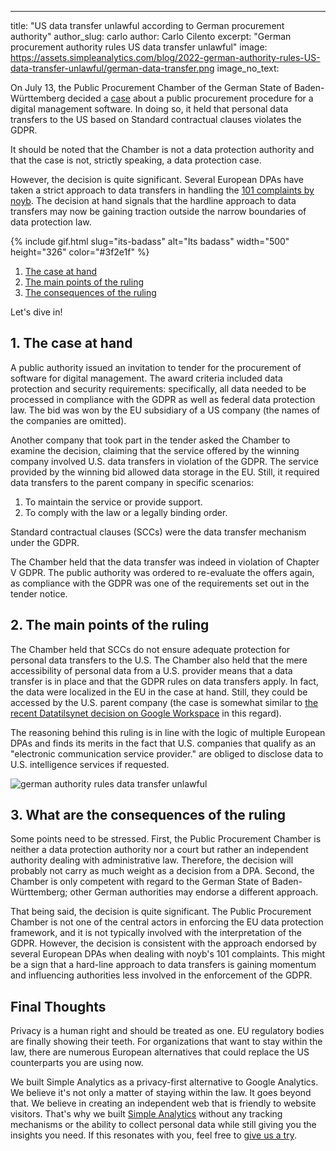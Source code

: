 ---
title: "US data transfer unlawful according to German procurement authority"
author_slug: carlo
author: Carlo Cilento
excerpt: "German procurement authority rules US data transfer unlawful"
image: https://assets.simpleanalytics.com/blog/2022-german-authority-rules-US-data-transfer-unlawful/german-data-transfer.png
image_no_text:

On July 13, the Public Procurement Chamber of the German State of Baden-Württemberg decided a [case](https://gdprhub.eu/index.php?title=Datatilsynet_(Denmark)_-_2020-431-0061) about a public procurement procedure for a digital management software. In doing so, it held that personal data transfers to the US based on Standard contractual clauses violates the GDPR.

It should be noted that the Chamber is not a data protection authority and that the case is not, strictly speaking, a data protection case.

However, the decision is quite significant. Several European DPAs have taken a strict approach to data transfers in handling the [101 complaints by noyb](https://noyb.eu/en/101-complaints-eu-us-transfers-filed). The decision at hand signals that the hardline approach to data transfers may now be gaining traction outside the narrow boundaries of data protection law.

{% include gif.html slug="its-badass" alt="Its badass" width="500" height="326" color="#3f2e1f" %}

1.  [The case at hand](#1-the-case-at-hand)
2.  [The main points of the ruling](#2-the-main-points-of-the-ruling)
3.  [The consequences of the ruling](#3-the-consequences-of-the-ruling)

Let's dive in!

## 1. The case at hand

A public authority issued an invitation to tender for the procurement of software for digital management. The award criteria included data protection and security requirements: specifically, all data needed to be processed in compliance with the GDPR as well as federal data protection law. The bid was won by the EU subsidiary of a US company (the names of the companies are omitted).

Another company that took part in the tender asked the Chamber to examine the decision, claiming that the service offered by the winning company involved U.S. data transfers in violation of the GDPR. The service provided by the winning bid allowed data storage in the EU. Still, it required data transfers to the parent company in specific scenarios:

1.  To maintain the service or provide support. 
2.  To comply with the law or a legally binding order.

Standard contractual clauses (SCCs) were the data transfer mechanism under the GDPR.

The Chamber held that the data transfer was indeed in violation of Chapter V GDPR. The public authority was ordered to re-evaluate the offers again, as compliance with the GDPR was one of the requirements set out in the tender notice.

## 2. The main points of the ruling

The Chamber held that SCCs do not ensure adequate protection for personal data transfers to the U.S. The Chamber also held that the mere accessibility of personal data from a U.S. provider means that a data transfer is in place and that the GDPR rules on data transfers apply. In fact, the data were localized in the EU in the case at hand. Still, they could be accessed by the U.S. parent company (the case is somewhat similar to [the recent Datatilsynet decision on Google Workspace](https://www.simpleanalytics.com/blog/denmark-bans-google-workspace-for-municipalities) in this regard).

The reasoning behind this ruling is in line with the logic of multiple European DPAs and finds its merits in the fact that U.S. companies that qualify as an "electronic communication service provider." are obliged to disclose data to U.S. intelligence services if requested.

<img src="https://assets.simpleanalytics.com/blog/2022-german-authority-rules-US-data-transfer-unlawful/germany-gdpr.png" alt="german authority rules data transfer unlawful" class="border-radius" />
<p class="caption" markdown="1">
</p>

## 3. What are the consequences of the ruling

Some points need to be stressed. First, the Public Procurement Chamber is neither a data protection authority nor a court but rather an independent authority dealing with administrative law. Therefore, the decision will probably not carry as much weight as a decision from a DPA. Second, the Chamber is only competent with regard to the German State of Baden-Württemberg; other German authorities may endorse a different approach.

That being said, the decision is quite significant. The Public Procurement Chamber is not one of the central actors in enforcing the EU data protection framework, and it is not typically involved with the interpretation of the GDPR. However, the decision is consistent with the approach endorsed by several European DPAs when dealing with noyb's 101 complaints. This might be a sign that a hard-line approach to data transfers is gaining momentum and influencing authorities less involved in the enforcement of the GDPR.

## Final Thoughts

Privacy is a human right and should be treated as one. EU regulatory bodies are finally showing their teeth. For organizations that want to stay within the law, there are numerous European alternatives that could replace the US counterparts you are using now.

We built Simple Analytics as a privacy-first alternative to Google Analytics. We believe it's not only a matter of staying within the law. It goes beyond that. We believe in creating an independent web that is friendly to website visitors. That's why we built [Simple Analytics](https://simpleanalytics.com/simpleanalytics.com) without any tracking mechanisms or the ability to collect personal data while still giving you the insights you need. If this resonates with you, feel free to [give us a try](https://simpleanalytics.com/welcome).
